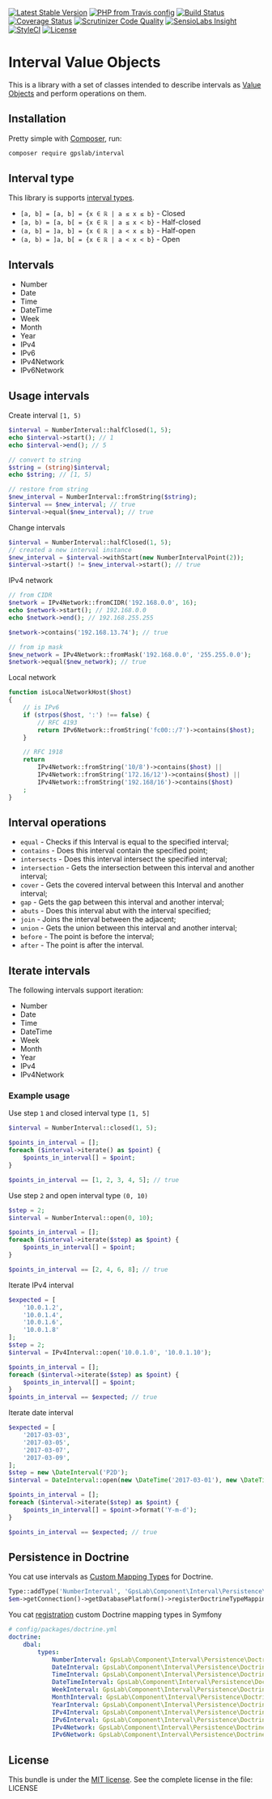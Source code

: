 [![Latest Stable Version](https://img.shields.io/packagist/v/gpslab/interval.svg?maxAge=3600&label=stable)](https://packagist.org/packages/gpslab/interval)
[![PHP from Travis config](https://img.shields.io/travis/php-v/gpslab/interval.svg?maxAge=3600)](https://packagist.org/packages/gpslab/interval)
[![Build Status](https://img.shields.io/travis/gpslab/interval.svg?maxAge=3600)](https://travis-ci.org/gpslab/interval)
[![Coverage Status](https://img.shields.io/coveralls/gpslab/interval.svg?maxAge=3600)](https://coveralls.io/github/gpslab/interval?branch=master)
[![Scrutinizer Code Quality](https://img.shields.io/scrutinizer/g/gpslab/interval.svg?maxAge=3600)](https://scrutinizer-ci.com/g/gpslab/interval/?branch=master)
[![SensioLabs Insight](https://img.shields.io/sensiolabs/i/74587b70-e6e4-42b4-93c2-f1bef103bde9.svg?maxAge=3600&label=SLInsight)](https://insight.sensiolabs.com/projects/74587b70-e6e4-42b4-93c2-f1bef103bde9)
[![StyleCI](https://styleci.io/repos/75078831/shield?branch=master)](https://styleci.io/repos/75078831)
[![License](https://img.shields.io/packagist/l/gpslab/interval.svg?maxAge=3600)](https://github.com/gpslab/interval)

Interval Value Objects
======================

This is a library with a set of classes intended to describe intervals as
[Value Objects](https://en.wikipedia.org/wiki/Value_object) and perform operations on them.

## Installation

Pretty simple with [Composer](http://packagist.org), run:

```sh
composer require gpslab/interval
```

## Interval type

This library is supports [interval types](https://en.wikipedia.org/wiki/Interval_(mathematics)).

* `[a, b] = [a, b] = {x ∈ ℝ | a ≤ x ≤ b}` - Closed
* `[a, b) = [a, b[ = {x ∈ ℝ | a ≤ x < b}` - Half-closed
* `(a, b] = ]a, b] = {x ∈ ℝ | a < x ≤ b}` - Half-open
* `(a, b) = ]a, b[ = {x ∈ ℝ | a < x < b}` - Open

## Intervals

* Number
* Date
* Time
* DateTime
* Week
* Month
* Year
* IPv4
* IPv6
* IPv4Network
* IPv6Network


## Usage intervals

Create interval `[1, 5)`

```php
$interval = NumberInterval::halfClosed(1, 5);
echo $interval->start(); // 1
echo $interval->end(); // 5

// convert to string
$string = (string)$interval;
echo $string; // [1, 5)

// restore from string
$new_interval = NumberInterval::fromString($string);
$interval == $new_interval; // true
$interval->equal($new_interval); // true
```

Change intervals

```php
$interval = NumberInterval::halfClosed(1, 5);
// created a new interval instance
$new_interval = $interval->withStart(new NumberIntervalPoint(2));
$interval->start() != $new_interval->start(); // true
```

IPv4 network

```php
// from CIDR
$network = IPv4Network::fromCIDR('192.168.0.0', 16);
echo $network->start(); // 192.168.0.0
echo $network->end(); // 192.168.255.255

$network->contains('192.168.13.74'); // true

// from ip mask
$new_network = IPv4Network::fromMask('192.168.0.0', '255.255.0.0');
$network->equal($new_network); // true
```

Local network

```php
function isLocalNetworkHost($host)
{
    // is IPv6
    if (strpos($host, ':') !== false) {
        // RFC 4193
        return IPv6Network::fromString('fc00::/7')->contains($host);
    }

    // RFC 1918
    return
        IPv4Network::fromString('10/8')->contains($host) ||
        IPv4Network::fromString('172.16/12')->contains($host) ||
        IPv4Network::fromString('192.168/16')->contains($host)
    ;
}
```

## Interval operations

* `equal` - Checks if this Interval is equal to the specified interval;
* `contains` - Does this interval contain the specified point;
* `intersects` - Does this interval intersect the specified interval;
* `intersection` - Gets the intersection between this interval and another interval;
* `cover` - Gets the covered interval between this Interval and another interval;
* `gap` - Gets the gap between this interval and another interval;
* `abuts` - Does this interval abut with the interval specified;
* `join` - Joins the interval between the adjacent;
* `union` - Gets the union between this interval and another interval;
* `before` - The point is before the interval;
* `after` - The point is after the interval.

## Iterate intervals

The following intervals support iteration:

* Number
* Date
* Time
* DateTime
* Week
* Month
* Year
* IPv4
* IPv4Network

### Example usage

Use step `1` and closed interval type `[1, 5]`

```php
$interval = NumberInterval::closed(1, 5);

$points_in_interval = [];
foreach ($interval->iterate() as $point) {
    $points_in_interval[] = $point;
}

$points_in_interval == [1, 2, 3, 4, 5]; // true
```

Use step `2` and open interval type `(0, 10)`

```php
$step = 2;
$interval = NumberInterval::open(0, 10);

$points_in_interval = [];
foreach ($interval->iterate($step) as $point) {
    $points_in_interval[] = $point;
}

$points_in_interval == [2, 4, 6, 8]; // true
```

Iterate IPv4 interval

```php
$expected = [
    '10.0.1.2',
    '10.0.1.4',
    '10.0.1.6',
    '10.0.1.8'
];
$step = 2;
$interval = IPv4Interval::open('10.0.1.0', '10.0.1.10');

$points_in_interval = [];
foreach ($interval->iterate($step) as $point) {
    $points_in_interval[] = $point;
}
$points_in_interval == $expected; // true
```

Iterate date interval

```php
$expected = [
    '2017-03-03',
    '2017-03-05',
    '2017-03-07',
    '2017-03-09',
];
$step = new \DateInterval('P2D');
$interval = DateInterval::open(new \DateTime('2017-03-01'), new \DateTime('2017-03-11'));

$points_in_interval = [];
foreach ($interval->iterate($step) as $point) {
    $points_in_interval[] = $point->format('Y-m-d');
}

$points_in_interval == $expected; // true
```

## Persistence in Doctrine

You cat use intervals as
[Custom Mapping Types](http://docs.doctrine-project.org/projects/doctrine-orm/en/latest/cookbook/custom-mapping-types.html)
for Doctrine.

```php
Type::addType('NumberInterval', 'GpsLab\Component\Interval\Persistence\Doctrine\DBAL\Types\NumberIntervalType');
$em->getConnection()->getDatabasePlatform()->registerDoctrineTypeMapping('NumberInterval', 'NumberInterval');
```

You cat [registration](http://symfony.com/doc/current/doctrine/dbal.html#registering-custom-mapping-types) custom
Doctrine mapping types in Symfony

```yml
# config/packages/doctrine.yml
doctrine:
    dbal:
        types:
            NumberInterval: GpsLab\Component\Interval\Persistence\Doctrine\DBAL\Types\NumberIntervalType
            DateInterval: GpsLab\Component\Interval\Persistence\Doctrine\DBAL\Types\DateIntervalType
            TimeInterval: GpsLab\Component\Interval\Persistence\Doctrine\DBAL\Types\TimeIntervalType
            DateTimeInterval: GpsLab\Component\Interval\Persistence\Doctrine\DBAL\Types\DateTimeIntervalType
            WeekInterval: GpsLab\Component\Interval\Persistence\Doctrine\DBAL\Types\WeekIntervalType
            MonthInterval: GpsLab\Component\Interval\Persistence\Doctrine\DBAL\Types\MonthIntervalType
            YearInterval: GpsLab\Component\Interval\Persistence\Doctrine\DBAL\Types\YearIntervalType
            IPv4Interval: GpsLab\Component\Interval\Persistence\Doctrine\DBAL\Types\IPv4IntervalType
            IPv6Interval: GpsLab\Component\Interval\Persistence\Doctrine\DBAL\Types\IPv6IntervalType
            IPv4Network: GpsLab\Component\Interval\Persistence\Doctrine\DBAL\Types\IPv4NetworkType
            IPv6Network: GpsLab\Component\Interval\Persistence\Doctrine\DBAL\Types\IPv6NetworkType
```

## License

This bundle is under the [MIT license](http://opensource.org/licenses/MIT). See the complete license in the file: LICENSE
